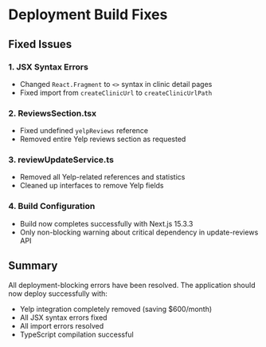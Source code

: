 # Deployment Build Fixes

## Fixed Issues

### 1. JSX Syntax Errors
- Changed `React.Fragment` to `<>` syntax in clinic detail pages
- Fixed import from `createClinicUrl` to `createClinicUrlPath`

### 2. ReviewsSection.tsx
- Fixed undefined `yelpReviews` reference
- Removed entire Yelp reviews section as requested

### 3. reviewUpdateService.ts
- Removed all Yelp-related references and statistics
- Cleaned up interfaces to remove Yelp fields

### 4. Build Configuration
- Build now completes successfully with Next.js 15.3.3
- Only non-blocking warning about critical dependency in update-reviews API

## Summary
All deployment-blocking errors have been resolved. The application should now deploy successfully with:
- Yelp integration completely removed (saving $600/month)
- All JSX syntax errors fixed
- All import errors resolved
- TypeScript compilation successful